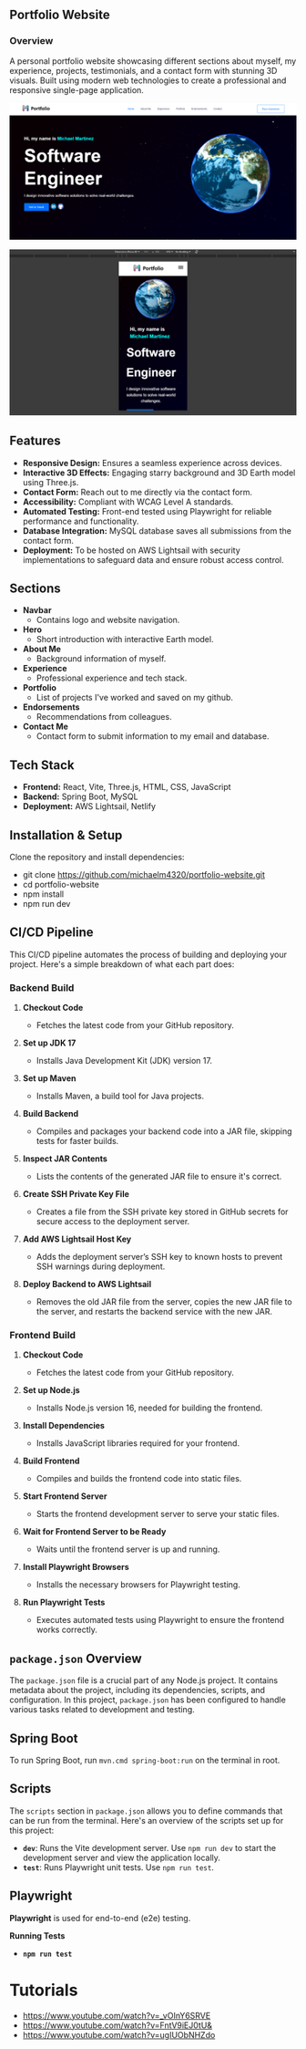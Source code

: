 ## Portfolio Website

### Overview

A personal portfolio website showcasing different sections about myself, my experience, projects, testimonials,
and a contact form with stunning 3D visuals. Built using modern web technologies to create a professional and
responsive single-page application.

![img_3.png](img_3.png)

![img_2.png](img_2.png)

## Features

- **Responsive Design:** Ensures a seamless experience across devices.
- **Interactive 3D Effects:** Engaging starry background and 3D Earth model using Three.js.
- **Contact Form:** Reach out to me directly via the contact form.
- **Accessibility:** Compliant with WCAG Level A standards.
- **Automated Testing:** Front-end tested using Playwright for reliable performance and functionality.
- **Database Integration:** MySQL database saves all submissions from the contact form.
- **Deployment:** To be hosted on AWS Lightsail with security implementations to safeguard data and ensure robust access
  control.

## Sections

* **Navbar**
    - Contains logo and website navigation.
* **Hero**
    - Short introduction with interactive Earth model.
* **About Me**
    - Background information of myself.
* **Experience**
    - Professional experience and tech stack.
* **Portfolio**
    - List of projects I've worked and saved on my github.
* **Endorsements**
    - Recommendations from colleagues.
* **Contact Me**
    - Contact form to submit information to my email and database.

## Tech Stack

- **Frontend:** React, Vite, Three.js, HTML, CSS, JavaScript
- **Backend:** Spring Boot, MySQL
- **Deployment:** AWS Lightsail, Netlify

## Installation & Setup

Clone the repository and install dependencies:

- git clone https://github.com/michaelm4320/portfolio-website.git
- cd portfolio-website
- npm install
- npm run dev

## CI/CD Pipeline

This CI/CD pipeline automates the process of building and deploying your project. Here's a simple breakdown of what each
part does:

### Backend Build

1. **Checkout Code**
    - Fetches the latest code from your GitHub repository.

2. **Set up JDK 17**
    - Installs Java Development Kit (JDK) version 17.

3. **Set up Maven**
    - Installs Maven, a build tool for Java projects.

4. **Build Backend**
    - Compiles and packages your backend code into a JAR file, skipping tests for faster builds.

5. **Inspect JAR Contents**
    - Lists the contents of the generated JAR file to ensure it's correct.

6. **Create SSH Private Key File**
    - Creates a file from the SSH private key stored in GitHub secrets for secure access to the deployment server.

7. **Add AWS Lightsail Host Key**
    - Adds the deployment server’s SSH key to known hosts to prevent SSH warnings during deployment.

8. **Deploy Backend to AWS Lightsail**
    - Removes the old JAR file from the server, copies the new JAR file to the server, and restarts the backend service
      with the new JAR.

### Frontend Build

1. **Checkout Code**
    - Fetches the latest code from your GitHub repository.

2. **Set up Node.js**
    - Installs Node.js version 16, needed for building the frontend.

3. **Install Dependencies**
    - Installs JavaScript libraries required for your frontend.

4. **Build Frontend**
    - Compiles and builds the frontend code into static files.

5. **Start Frontend Server**
    - Starts the frontend development server to serve your static files.

6. **Wait for Frontend Server to be Ready**
    - Waits until the frontend server is up and running.

7. **Install Playwright Browsers**
    - Installs the necessary browsers for Playwright testing.

8. **Run Playwright Tests**
    - Executes automated tests using Playwright to ensure the frontend works correctly.

## `package.json` Overview

The `package.json` file is a crucial part of any Node.js project. It contains metadata about the project,
including its dependencies, scripts, and configuration. In this project, `package.json` has been configured to
handle various tasks related to development and testing.

## Spring Boot

To run Spring Boot, run `mvn.cmd spring-boot:run` on the terminal in root.

## Scripts

The `scripts` section in `package.json` allows you to define commands that can be run from the terminal.
Here's an overview of the scripts set up for this project:

- **`dev`**: Runs the Vite development server. Use `npm run dev` to start the development server and view the
  application locally.
- **`test`**: Runs Playwright unit tests. Use `npm run test`.

## Playwright

**Playwright** is used for end-to-end (e2e) testing.

**Running Tests**

- **`npm run test`**

# Tutorials

- https://www.youtube.com/watch?v=_vOInY6SRVE
- https://www.youtube.com/watch?v=FntV9iEJ0tU&
- https://www.youtube.com/watch?v=ugIUObNHZdo